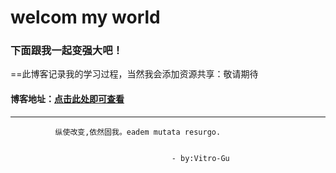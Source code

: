 # welcom my world 

### 下面跟我一起变强大吧！
 

==此博客记录我的学习过程，当然我会添加资源共享：敬请期待

#### 博客地址：[点击此处即可查看](https://vitrooo.github.io)

------------------------------------------------


							
			  纵使改变,依然固我。eadem mutata resurgo.
			
			
										- by:Vitro-Gu

